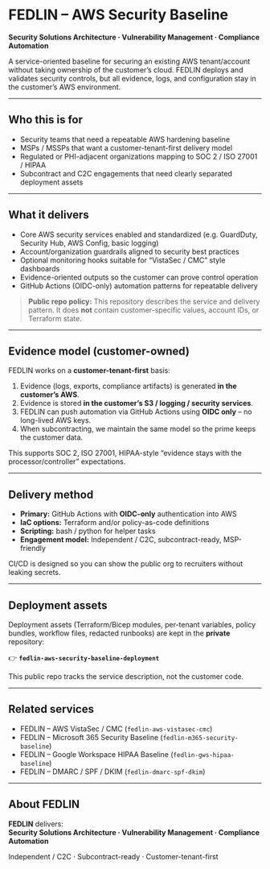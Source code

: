 # FEDLIN – AWS Security Baseline

**Security Solutions Architecture · Vulnerability Management · Compliance Automation**

A service-oriented baseline for securing an existing AWS tenant/account without taking ownership of the customer’s cloud. FEDLIN deploys and validates security controls, but all evidence, logs, and configuration stay in the customer’s AWS environment.

---

## Who this is for

- Security teams that need a repeatable AWS hardening baseline
- MSPs / MSSPs that want a customer-tenant-first delivery model
- Regulated or PHI-adjacent organizations mapping to SOC 2 / ISO 27001 / HIPAA
- Subcontract and C2C engagements that need clearly separated deployment assets

---

## What it delivers

- Core AWS security services enabled and standardized (e.g. GuardDuty, Security Hub, AWS Config, basic logging)
- Account/organization guardrails aligned to security best practices
- Optional monitoring hooks suitable for “VistaSec / CMC” style dashboards
- Evidence-oriented outputs so the customer can prove control operation
- GitHub Actions (OIDC-only) automation patterns for repeatable delivery

> **Public repo policy:** This repository describes the service and delivery pattern. It does **not** contain customer-specific values, account IDs, or Terraform state.

---

## Evidence model (customer-owned)

FEDLIN works on a **customer-tenant-first** basis:

1. Evidence (logs, exports, compliance artifacts) is generated **in the customer’s AWS**.
2. Evidence is stored **in the customer’s S3 / logging / security services**.
3. FEDLIN can push automation via GitHub Actions using **OIDC only** – no long-lived AWS keys.
4. When subcontracting, we maintain the same model so the prime keeps the customer data.

This supports SOC 2, ISO 27001, HIPAA-style “evidence stays with the processor/controller” expectations.

---

## Delivery method

- **Primary:** GitHub Actions with **OIDC-only** authentication into AWS
- **IaC options:** Terraform and/or policy-as-code definitions
- **Scripting:** bash / python for helper tasks
- **Engagement model:** Independent / C2C, subcontract-ready, MSP-friendly

CI/CD is designed so you can show the public org to recruiters without leaking secrets.

---

## Deployment assets

Deployment assets (Terraform/Bicep modules, per-tenant variables, policy bundles, workflow files, redacted runbooks) are kept in the **private** repository:

👉 **`fedlin-aws-security-baseline-deployment`**

This public repo tracks the service description, not the customer code.

---

## Related services

- FEDLIN – AWS VistaSec / CMC (`fedlin-aws-vistasec-cmc`)
- FEDLIN – Microsoft 365 Security Baseline (`fedlin-m365-security-baseline`)
- FEDLIN – Google Workspace HIPAA Baseline (`fedlin-gws-hipaa-baseline`)
- FEDLIN – DMARC / SPF / DKIM (`fedlin-dmarc-spf-dkim`)

---

## About FEDLIN

**FEDLIN** delivers:  
**Security Solutions Architecture · Vulnerability Management · Compliance Automation**

Independent / C2C · Subcontract-ready · Customer-tenant-first
